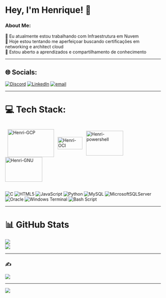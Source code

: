 #  **Hey, I'm Henrique!** 👋

###  About Me:
🔭 Eu atualmente estou trabalhando com Infraestrutura em Nuvem<br>🌱 Hoje estou tentando me aperfeiçoar buscando certificações em networking e architect cloud <br>💬 Estou aberto a aprendizados e compartilhamento de conhecimento

---

## 🌐 Socials:
[![Discord](https://img.shields.io/badge/Discord-%237289DA.svg?logo=discord&logoColor=white)](https://discord.gg/https://discord.gg/RgbrHUaM) [![LinkedIn](https://img.shields.io/badge/LinkedIn-%230077B5.svg?logo=linkedin&logoColor=white)](https://linkedin.com/in/henrique-nunes2006) [![email](https://img.shields.io/badge/Email-D14836?logo=gmail&logoColor=white)](mailto:henriquenunesrj09@gmail.com) 

---

# 💻 Tech Stack:
<div style="display: inline_block;"><br>
  <img align="center" alt="Henri-GCP" height="90" width="150" src="https://img.shields.io/badge/Google_Cloud-4285F4?style=for-the-badge&logo=google-cloud&logoColor=white">
  <img align="center" alt="Henri-OCI" height="40" width="80" src="https://img.shields.io/badge/Oracle-F80000?style=for-the-badge&logo=oracle&logoColor=black">
  <img align="center" alt="Henri-powershell" height="80" width="120" src="https://img.shields.io/badge/powershell-5391FE?style=for-the-badge&logo=powershell&logoColor=white">
  <img align="center" alt="Henri-GNU" height="80" width="120" src="https://img.shields.io/badge/GNU%20Bash-4EAA25?style=for-the-badge&logo=GNU%20Bash&logoColor=white">
</div>
<br>

![C](https://img.shields.io/badge/c-%2300599C.svg?style=for-the-badge&logo=c&logoColor=white) ![HTML5](https://img.shields.io/badge/html5-%23E34F26.svg?style=for-the-badge&logo=html5&logoColor=white) ![JavaScript](https://img.shields.io/badge/javascript-%23323330.svg?style=for-the-badge&logo=javascript&logoColor=%23F7DF1E) ![Python](https://img.shields.io/badge/python-3670A0?style=for-the-badge&logo=python&logoColor=ffdd54) ![MySQL](https://img.shields.io/badge/mysql-4479A1.svg?style=for-the-badge&logo=mysql&logoColor=white) ![MicrosoftSQLServer](https://img.shields.io/badge/Microsoft%20SQL%20Server-CC2927?style=for-the-badge&logo=microsoft%20sql%20server&logoColor=white) ![Oracle](https://img.shields.io/badge/Oracle-F80000?style=for-the-badge&logo=oracle&logoColor=white) ![Windows Terminal](https://img.shields.io/badge/Windows%20Terminal-%234D4D4D.svg?style=for-the-badge&logo=windows-terminal&logoColor=white) ![Bash Script](https://img.shields.io/badge/bash_script-%23121011.svg?style=for-the-badge&logo=gnu-bash&logoColor=white)

---

# 📊 GitHub Stats
![](https://nirzak-streak-stats.vercel.app/?user=Rique-Nunes&theme=tokyonight&hide_border=false)<br/>
![](https://github-readme-stats.vercel.app/api/top-langs/?username=Rique-Nunes&theme=tokyonight&hide_border=false&include_all_commits=true&count_private=true&layout=compact)

---

### ✍️ 
![](https://quotes-github-readme.vercel.app/api?type=horizontal&theme=tokyonight)

---

[![](https://visitcount.itsvg.in/api?id=Rique-Nunes&icon=5&color=1)](https://visitcount.itsvg.in)
